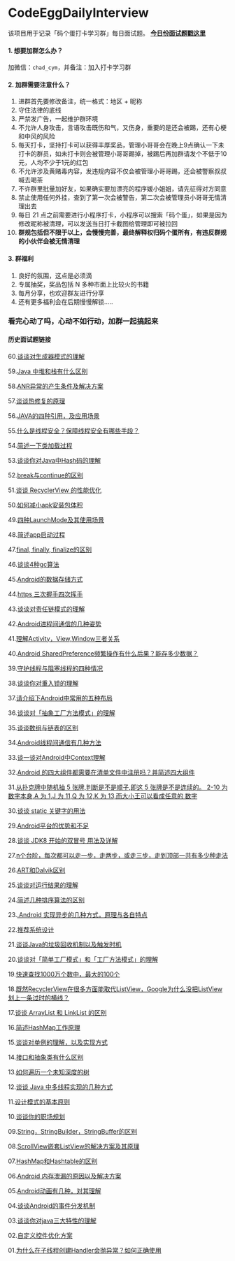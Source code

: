 # CodeEggDailyInterview

该项目用于记录「码个蛋打卡学习群」每日面试题。 **[今日份面试题戳这里](https://github.com/codeegginterviewgroup/CodeEggDailyInterview/issues/60)**

#### 1. 想要加群怎么办？
加微信：`chad_cym`，并备注：加入打卡学习群

#### 2. 加群需要注意什么？
1. 进群首先要修改备注，统一格式：地区 + 昵称
2. 守住法律的底线
3. 严禁发广告，一起维护群环境
4. 不允许人身攻击，言语攻击既伤和气，又伤身，重要的是还会被踢，还有心梗和中风的风险
5. 每天打卡，坚持打卡可以获得丰厚奖品，管理小哥哥会在晚上9点确认一下未打卡的群员，如未打卡则会被管理小哥哥踢掉，被踢后再加群请发个不低于10元，人均不少于1元的红包
6. 不允许涉及黄赌毒内容，发违规内容不仅会被管理小哥哥踢，还会被警察叔叔喊去喝茶
7. 不许群里批量加好友，如果确实要加漂亮的程序媛小姐姐，请先征得对方同意
8. 禁止使用任何外挂，查到了第一次会被警告，第二次会被管理员小哥哥无情清理出去
9. 每日 21 点之前需要进行小程序打卡，小程序可以搜索「码个蛋」，如果是因为修改昵称被清理，可以发送当日打卡截图给管理即可被拉回
10. **群规包括但不限于以上，会慢慢完善，最终解释权归码个蛋所有，有违反群规的小伙伴会被无情清理**

#### 3. 群福利
1. 良好的氛围，这点是必须滴
2. 专属抽奖，奖品包括 N 多种市面上比较火的书籍
3. 每月分享，也欢迎群友进行分享
4. 还有更多福利会在后期慢慢解锁.....

### 看完心动了吗，心动不如行动，加群一起搞起来

#### 历史面试题链接
60.[谈谈对生成器模式的理解](https://github.com/codeegginterviewgroup/CodeEggDailyInterview/blob/master/%E8%AE%BE%E8%AE%A1%E6%A8%A1%E5%BC%8F/60.%E8%B0%88%E8%B0%88%E5%AF%B9%E7%94%9F%E6%88%90%E5%99%A8%E6%A8%A1%E5%BC%8F%E7%9A%84%E7%90%86%E8%A7%A3.md)

59.[Java 中堆和栈有什么区别](https://github.com/codeegginterviewgroup/CodeEggDailyInterview/blob/master/Java%20%E5%9F%BA%E7%A1%80/59.Java%20%E4%B8%AD%E5%A0%86%E5%92%8C%E6%A0%88%E6%9C%89%E4%BB%80%E4%B9%88%E5%8C%BA%E5%88%AB.md)

58.[ANR异常的产生条件及解决方案](https://github.com/codeegginterviewgroup/CodeEggDailyInterview/blob/master/Android%20%E5%9F%BA%E7%A1%80/58.ANR%E5%BC%82%E5%B8%B8%E7%9A%84%E4%BA%A7%E7%94%9F%E6%9D%A1%E4%BB%B6%E5%8F%8A%E8%A7%A3%E5%86%B3%E6%96%B9%E6%A1%88.md)

57.[谈谈热修复的原理](https://github.com/codeegginterviewgroup/CodeEggDailyInterview/blob/master/Android%20%E8%BF%9B%E9%98%B6/57.%E8%B0%88%E8%B0%88%E7%83%AD%E4%BF%AE%E5%A4%8D%E7%9A%84%E5%8E%9F%E7%90%86.md)

56.[JAVA的四种引用，及应用场景](https://github.com/codeegginterviewgroup/CodeEggDailyInterview/blob/master/Java%20%E5%9F%BA%E7%A1%80/56.JAVA%E7%9A%84%E5%9B%9B%E7%A7%8D%E5%BC%95%E7%94%A8%EF%BC%8C%E5%8F%8A%E5%BA%94%E7%94%A8%E5%9C%BA%E6%99%AF.md)

55.[什么是线程安全？保障线程安全有哪些手段？](https://github.com/codeegginterviewgroup/CodeEggDailyInterview/blob/master/Java%20%E5%9F%BA%E7%A1%80/55.%E4%BB%80%E4%B9%88%E6%98%AF%E7%BA%BF%E7%A8%8B%E5%AE%89%E5%85%A8%EF%BC%9F%E4%BF%9D%E9%9A%9C%E7%BA%BF%E7%A8%8B%E5%AE%89%E5%85%A8%E6%9C%89%E5%93%AA%E4%BA%9B%E6%89%8B%E6%AE%B5%EF%BC%9F.md)

54.[简述一下类加载过程](https://github.com/codeegginterviewgroup/CodeEggDailyInterview/blob/master/Java%20%E5%9F%BA%E7%A1%80/54.%E7%AE%80%E8%BF%B0%E4%B8%80%E4%B8%8B%E7%B1%BB%E5%8A%A0%E8%BD%BD%E8%BF%87%E7%A8%8B.md)

53.[谈谈你对Java中Hash码的理解](https://github.com/codeegginterviewgroup/CodeEggDailyInterview/blob/master/Java%20%E5%9F%BA%E7%A1%80/53.%E8%B0%88%E8%B0%88%E4%BD%A0%E5%AF%B9Java%E4%B8%ADHash%E7%A0%81%E7%9A%84%E7%90%86%E8%A7%A3.md)

52.[break与continue的区别](https://github.com/codeegginterviewgroup/CodeEggDailyInterview/blob/master/Java%20%E5%9F%BA%E7%A1%80/52.break%E4%B8%8Econtinue%E7%9A%84%E5%8C%BA%E5%88%AB.md)

51.[谈谈 RecyclerView 的性能优化](https://github.com/codeegginterviewgroup/CodeEggDailyInterview/blob/master/Android%20%E5%9F%BA%E7%A1%80/51.%E8%B0%88%E8%B0%88%20RecyclerView%20%E7%9A%84%E6%80%A7%E8%83%BD%E4%BC%98%E5%8C%96.md)

50.[如何减小apk安装包体积](https://github.com/codeegginterviewgroup/CodeEggDailyInterview/blob/master/Android%20%E5%9F%BA%E7%A1%80/50.%E5%A6%82%E4%BD%95%E5%87%8F%E5%B0%8Fapk%E5%AE%89%E8%A3%85%E5%8C%85%E4%BD%93%E7%A7%AF.md)

49.[四种LaunchMode及其使用场景](https://github.com/codeegginterviewgroup/CodeEggDailyInterview/blob/master/Android%20%E5%9F%BA%E7%A1%80/49.%E5%9B%9B%E7%A7%8DLaunchMode%E5%8F%8A%E5%85%B6%E4%BD%BF%E7%94%A8%E5%9C%BA%E6%99%AF.md)

48.[简述app启动过程](https://github.com/codeegginterviewgroup/CodeEggDailyInterview/blob/master/Android%20%E8%BF%9B%E9%98%B6/48.%E7%AE%80%E8%BF%B0app%E5%90%AF%E5%8A%A8%E8%BF%87%E7%A8%8B.md)

47.[final, finally, finalize的区别](https://github.com/codeegginterviewgroup/CodeEggDailyInterview/blob/master/Java%20%E5%9F%BA%E7%A1%80/47.final%2C%20finally%2C%20finalize%E7%9A%84%E5%8C%BA%E5%88%AB.md)

46.[谈谈4种gc算法](https://github.com/codeegginterviewgroup/CodeEggDailyInterview/blob/master/JVM/46.%E8%B0%88%E8%B0%884%E7%A7%8Dgc%E7%AE%97%E6%B3%95.md)

45.[Android的数据存储方式](https://github.com/codeegginterviewgroup/CodeEggDailyInterview/blob/master/Android%20%E5%9F%BA%E7%A1%80/45.Android%E7%9A%84%E6%95%B0%E6%8D%AE%E5%AD%98%E5%82%A8%E6%96%B9%E5%BC%8F.md)

44.[https 三次握手四次挥手](https://github.com/codeegginterviewgroup/CodeEggDailyInterview/blob/master/%E7%BD%91%E7%BB%9C/44.https%20%E4%B8%89%E6%AC%A1%E6%8F%A1%E6%89%8B%E5%9B%9B%E6%AC%A1%E6%8C%A5%E6%89%8B.md)

43.[谈谈对责任链模式的理解](https://github.com/codeegginterviewgroup/CodeEggDailyInterview/blob/master/%E8%AE%BE%E8%AE%A1%E6%A8%A1%E5%BC%8F/43.%E8%B0%88%E8%B0%88%E5%AF%B9%E8%B4%A3%E4%BB%BB%E9%93%BE%E6%A8%A1%E5%BC%8F%E7%9A%84%E7%90%86%E8%A7%A3.md)

42.[Android进程间通信的几种姿势](https://github.com/codeegginterviewgroup/CodeEggDailyInterview/blob/master/Android%20%E5%9F%BA%E7%A1%80/42.Android%E8%BF%9B%E7%A8%8B%E9%97%B4%E9%80%9A%E4%BF%A1%E7%9A%84%E5%87%A0%E7%A7%8D%E5%A7%BF%E5%8A%BF.md)

41.[理解Activity，View,Window三者关系](https://github.com/codeegginterviewgroup/CodeEggDailyInterview/blob/master/Android%20%E5%9F%BA%E7%A1%80/41.%E7%90%86%E8%A7%A3Activity%EF%BC%8CView%2CWindow%E4%B8%89%E8%80%85%E5%85%B3%E7%B3%BB.md)

40.[Android SharedPreference频繁操作有什么后果？能存多少数据？](https://github.com/codeegginterviewgroup/CodeEggDailyInterview/blob/master/Android%20%E5%9F%BA%E7%A1%80/40.Android%20SharedPreference%E9%A2%91%E7%B9%81%E6%93%8D%E4%BD%9C%E6%9C%89%E4%BB%80%E4%B9%88%E5%90%8E%E6%9E%9C%EF%BC%9F%E8%83%BD%E5%AD%98%E5%A4%9A%E5%B0%91%E6%95%B0%E6%8D%AE.md)

39.[守护线程与阻塞线程的四种情况](https://github.com/codeegginterviewgroup/CodeEggDailyInterview/blob/master/Java%20%E5%9F%BA%E7%A1%80/39.%E5%AE%88%E6%8A%A4%E7%BA%BF%E7%A8%8B%E4%B8%8E%E9%98%BB%E5%A1%9E%E7%BA%BF%E7%A8%8B%E7%9A%84%E5%9B%9B%E7%A7%8D%E6%83%85%E5%86%B5.md)

38.[谈谈你对重入锁的理解](https://github.com/codeegginterviewgroup/CodeEggDailyInterview/blob/master/Java%20%E5%9F%BA%E7%A1%80/38.%E8%B0%88%E8%B0%88%E4%BD%A0%E5%AF%B9%E9%87%8D%E5%85%A5%E9%94%81%E7%9A%84%E7%90%86%E8%A7%A3.md)

37.[请介绍下Android中常用的五种布局](https://github.com/codeegginterviewgroup/CodeEggDailyInterview/blob/master/Android%20%E5%9F%BA%E7%A1%80/37.%E8%AF%B7%E4%BB%8B%E7%BB%8D%E4%B8%8BAndroid%E4%B8%AD%E5%B8%B8%E7%94%A8%E7%9A%84%E4%BA%94%E7%A7%8D%E5%B8%83%E5%B1%80.md)

36.[谈谈对「抽象工厂方法模式」的理解](https://github.com/codeegginterviewgroup/CodeEggDailyInterview/blob/master/%E8%AE%BE%E8%AE%A1%E6%A8%A1%E5%BC%8F/36%E8%B0%88%E8%B0%88%E5%AF%B9%E3%80%8C%E6%8A%BD%E8%B1%A1%E5%B7%A5%E5%8E%82%E6%96%B9%E6%B3%95%E6%A8%A1%E5%BC%8F%E3%80%8D%E7%9A%84%E7%90%86%E8%A7%A3.md)

35.[谈谈数组与链表的区别](https://github.com/codeegginterviewgroup/CodeEggDailyInterview/blob/master/Java%20%E5%9F%BA%E7%A1%80/35.%E8%B0%88%E8%B0%88%E6%95%B0%E7%BB%84%E4%B8%8E%E9%93%BE%E8%A1%A8%E7%9A%84%E5%8C%BA%E5%88%AB.md)

34.[Android线程间通信有几种方法](https://github.com/codeegginterviewgroup/CodeEggDailyInterview/blob/master/Android%20%E5%9F%BA%E7%A1%80/34.Android%E7%BA%BF%E7%A8%8B%E9%97%B4%E9%80%9A%E4%BF%A1%E6%9C%89%E5%87%A0%E7%A7%8D%E6%96%B9%E6%B3%95%EF%BC%9F.md)

33.[谈一谈对Android中Context理解](https://github.com/codeegginterviewgroup/CodeEggDailyInterview/blob/master/Android%20%E5%9F%BA%E7%A1%80/33.%E8%B0%88%E4%B8%80%E8%B0%88%E5%AF%B9Android%E4%B8%ADContext%E7%90%86%E8%A7%A3.md)

32.[Android 的四大组件都需要在清单文件中注册吗？并简述四大组件](https://github.com/codeegginterviewgroup/CodeEggDailyInterview/blob/master/Android%20%E5%9F%BA%E7%A1%80/32.Android%20%E7%9A%84%E5%9B%9B%E5%A4%A7%E7%BB%84%E4%BB%B6%E9%83%BD%E9%9C%80%E8%A6%81%E5%9C%A8%E6%B8%85%E5%8D%95%E6%96%87%E4%BB%B6%E4%B8%AD%E6%B3%A8%E5%86%8C%E5%90%97%EF%BC%9F%E5%B9%B6%E7%AE%80%E8%BF%B0%E5%9B%9B%E5%A4%A7%E7%BB%84%E4%BB%B6.md)

31.[从扑克牌中随机抽 5 张牌,判断是不是顺子,即这 5 张牌是不是连续的。 2-10 为数字本身,A 为 1,J 为 11,Q 为 12,K 为 13,而大小王可以看成任意的 数字](https://github.com/codeegginterviewgroup/CodeEggDailyInterview/blob/master/%E7%AE%97%E6%B3%95%EF%BC%8C%E6%95%B0%E6%8D%AE%E7%BB%93%E6%9E%84/31.%E4%BB%8E%E6%89%91%E5%85%8B%E7%89%8C%E4%B8%AD%E9%9A%8F%E6%9C%BA%E6%8A%BD%205%20%E5%BC%A0%E7%89%8C%2C%E5%88%A4%E6%96%AD%E6%98%AF%E4%B8%8D%E6%98%AF%E9%A1%BA%E5%AD%90%2C%E5%8D%B3%E8%BF%99%205%20%E5%BC%A0%E7%89%8C%E6%98%AF%E4%B8%8D%E6%98%AF%E8%BF%9E%E7%BB%AD%E7%9A%84%E3%80%82%202-10%20%E4%B8%BA%E6%95%B0%E5%AD%97%E6%9C%AC%E8%BA%AB%2CA%20%E4%B8%BA%201%2CJ%20%E4%B8%BA%2011%2CQ%20%E4%B8%BA%2012%2CK%20%E4%B8%BA%2013%2C%E8%80%8C%E5%A4%A7%E5%B0%8F%E7%8E%8B%E5%8F%AF%E4%BB%A5%E7%9C%8B%E6%88%90%E4%BB%BB%E6%84%8F%E7%9A%84%20%E6%95%B0%E5%AD%97.md)

30.[谈谈 static 关键字的用法](https://github.com/codeegginterviewgroup/CodeEggDailyInterview/blob/master/Java%20%E5%9F%BA%E7%A1%80/30.%E8%B0%88%E8%B0%88%20static%20%E5%85%B3%E9%94%AE%E5%AD%97%E7%9A%84%E7%94%A8%E6%B3%95.md)

29.[Android平台的优势和不足](https://github.com/codeegginterviewgroup/CodeEggDailyInterview/blob/master/%E5%85%B6%E4%BB%96/29.Android%E5%B9%B3%E5%8F%B0%E7%9A%84%E4%BC%98%E5%8A%BF%E5%92%8C%E4%B8%8D%E8%B6%B3.md)

28.[谈谈 JDK8 开始的双冒号 用法及详解](https://github.com/codeegginterviewgroup/CodeEggDailyInterview/blob/master/Java%20%E5%9F%BA%E7%A1%80/28.%E8%B0%88%E8%B0%88%20JDK8%20%E5%BC%80%E5%A7%8B%E7%9A%84%E5%8F%8C%E5%86%92%E5%8F%B7%20%20%E7%94%A8%E6%B3%95%E5%8F%8A%E8%AF%A6%E8%A7%A3.md)

27.[n个台阶，每次都可以走一步，走两步，或走三步，走到顶部一共有多少种走法](https://github.com/codeegginterviewgroup/CodeEggDailyInterview/blob/master/%E7%AE%97%E6%B3%95%EF%BC%8C%E6%95%B0%E6%8D%AE%E7%BB%93%E6%9E%84/27.n%E4%B8%AA%E5%8F%B0%E9%98%B6%EF%BC%8C%E6%AF%8F%E6%AC%A1%E9%83%BD%E5%8F%AF%E4%BB%A5%E8%B5%B0%E4%B8%80%E6%AD%A5%EF%BC%8C%E8%B5%B0%E4%B8%A4%E6%AD%A5%EF%BC%8C%E6%88%96%E8%B5%B0%E4%B8%89%E6%AD%A5%EF%BC%8C%E8%B5%B0%E5%88%B0%E9%A1%B6%E9%83%A8%E4%B8%80%E5%85%B1%E6%9C%89%E5%A4%9A%E5%B0%91%E7%A7%8D%E8%B5%B0%E6%B3%95.md)

26.[ART和Dalvik区别](https://github.com/codeegginterviewgroup/CodeEggDailyInterview/blob/master/Android%20%E8%99%9A%E6%8B%9F%E6%9C%BA/26.ART%E5%92%8CDalvik%E5%8C%BA%E5%88%AB.md)

25.[谈谈对运行结果的理解](https://github.com/codeegginterviewgroup/CodeEggDailyInterview/blob/master/Java%20%E5%9F%BA%E7%A1%80/25.%E8%B0%88%E8%B0%88%E5%AF%B9%E8%BF%90%E8%A1%8C%E7%BB%93%E6%9E%9C%E7%9A%84%E7%90%86%E8%A7%A3.md)

24.[简述几种排序算法的区别](https://github.com/codeegginterviewgroup/CodeEggDailyInterview/blob/master/%E7%AE%97%E6%B3%95%EF%BC%8C%E6%95%B0%E6%8D%AE%E7%BB%93%E6%9E%84/24.%E7%AE%80%E8%BF%B0%E5%87%A0%E7%A7%8D%E6%8E%92%E5%BA%8F%E7%AE%97%E6%B3%95%E7%9A%84%E5%8C%BA%E5%88%AB.md)

23.[.Android 实现异步的几种方式，原理与各自特点](https://github.com/codeegginterviewgroup/CodeEggDailyInterview/blob/master/Android%20%E5%9F%BA%E7%A1%80/23.Android%20%E5%AE%9E%E7%8E%B0%E5%BC%82%E6%AD%A5%E7%9A%84%E5%87%A0%E7%A7%8D%E6%96%B9%E5%BC%8F%EF%BC%8C%E5%8E%9F%E7%90%86%E4%B8%8E%E5%90%84%E8%87%AA%E7%89%B9%E7%82%B9.md)

22.[推荐系统设计](https://github.com/codeegginterviewgroup/CodeEggDailyInterview/blob/master/%E5%85%B6%E4%BB%96/22.%E6%8E%A8%E8%8D%90%E7%B3%BB%E7%BB%9F%E8%AE%BE%E8%AE%A1.md)

21.[谈谈Java的垃圾回收机制以及触发时机](https://github.com/codeegginterviewgroup/CodeEggDailyInterview/blob/master/JVM/21.%E8%B0%88%E8%B0%88Java%E7%9A%84%E5%9E%83%E5%9C%BE%E5%9B%9E%E6%94%B6%E6%9C%BA%E5%88%B6%E4%BB%A5%E5%8F%8A%E8%A7%A6%E5%8F%91%E6%97%B6%E6%9C%BA.md) 

20.[谈谈对「简单工厂模式」和「工厂方法模式」的理解](https://github.com/codeegginterviewgroup/CodeEggDailyInterview/blob/master/%E8%AE%BE%E8%AE%A1%E6%A8%A1%E5%BC%8F/20.%E8%B0%88%E8%B0%88%E5%AF%B9%E3%80%8C%E7%AE%80%E5%8D%95%E5%B7%A5%E5%8E%82%E6%A8%A1%E5%BC%8F%E3%80%8D%E5%92%8C%E3%80%8C%E5%B7%A5%E5%8E%82%E6%96%B9%E6%B3%95%E6%A8%A1%E5%BC%8F%E3%80%8D%E7%9A%84%E7%90%86%E8%A7%A3.md)

19.[快速查找1000万个数中，最大的100个](https://github.com/codeegginterviewgroup/CodeEggDailyInterview/blob/master/%E7%AE%97%E6%B3%95%EF%BC%8C%E6%95%B0%E6%8D%AE%E7%BB%93%E6%9E%84/19.%E5%BF%AB%E9%80%9F%E6%9F%A5%E6%89%BE1000%E4%B8%87%E4%B8%AA%E6%95%B0%E4%B8%AD%EF%BC%8C%E6%9C%80%E5%A4%A7%E7%9A%84100%E4%B8%AA(%E7%AE%97%E6%B3%95).md)

18.[既然RecyclerView在很多方面能取代ListView，Google为什么没把ListView划上一条过时的横线？](https://github.com/codeegginterviewgroup/CodeEggDailyInterview/blob/master/Android%20%E5%9F%BA%E7%A1%80/18.%E6%97%A2%E7%84%B6RecyclerView%E5%9C%A8%E5%BE%88%E5%A4%9A%E6%96%B9%E9%9D%A2%E8%83%BD%E5%8F%96%E4%BB%A3ListView%EF%BC%8CGoogle%E4%B8%BA%E4%BB%80%E4%B9%88%E6%B2%A1%E6%8A%8AListView%E5%88%92%E4%B8%8A%E4%B8%80%E6%9D%A1%E8%BF%87%E6%97%B6%E7%9A%84%E6%A8%AA%E7%BA%BF%EF%BC%9F.md)

17.[谈谈 ArrayList 和 LinkList 的区别](https://github.com/codeegginterviewgroup/CodeEggDailyInterview/blob/master/Java%20%E5%9F%BA%E7%A1%80/17.%E8%B0%88%E8%B0%88%20ArrayList%20%E5%92%8C%20LinkList%20%E7%9A%84%E5%8C%BA%E5%88%AB.md)

16.[简述HashMap工作原理](https://github.com/codeegginterviewgroup/CodeEggDailyInterview/blob/master/Java%20%E5%9F%BA%E7%A1%80/16.%E7%AE%80%E8%BF%B0HashMap%E5%B7%A5%E4%BD%9C%E5%8E%9F%E7%90%86.md)

15.[谈谈对单例的理解，以及实现方式](https://github.com/codeegginterviewgroup/CodeEggDailyInterview/blob/master/%E8%AE%BE%E8%AE%A1%E6%A8%A1%E5%BC%8F/15.%E8%B0%88%E8%B0%88%E5%AF%B9%E5%8D%95%E4%BE%8B%E7%9A%84%E7%90%86%E8%A7%A3%EF%BC%8C%E4%BB%A5%E5%8F%8A%E5%AE%9E%E7%8E%B0%E6%96%B9%E5%BC%8F.md)

14.[接口和抽象类有什么区别](https://github.com/codeegginterviewgroup/CodeEggDailyInterview/blob/master/Java%20%E5%9F%BA%E7%A1%80/14.%E6%8E%A5%E5%8F%A3%E5%92%8C%E6%8A%BD%E8%B1%A1%E7%B1%BB%E6%9C%89%E4%BB%80%E4%B9%88%E5%8C%BA%E5%88%AB.md)

13.[如何遍历一个未知深度的树](https://github.com/codeegginterviewgroup/CodeEggDailyInterview/blob/master/%E7%AE%97%E6%B3%95%EF%BC%8C%E6%95%B0%E6%8D%AE%E7%BB%93%E6%9E%84/13.%E5%A6%82%E4%BD%95%E9%81%8D%E5%8E%86%E4%B8%80%E4%B8%AA%E6%9C%AA%E7%9F%A5%E6%B7%B1%E5%BA%A6%E7%9A%84%E6%A0%91.md)

12.[谈谈 Java 中多线程实现的几种方式](https://github.com/codeegginterviewgroup/CodeEggDailyInterview/blob/master/Java%20%E5%9F%BA%E7%A1%80/12.%E8%B0%88%E8%B0%88%20Java%20%E4%B8%AD%E5%A4%9A%E7%BA%BF%E7%A8%8B%E5%AE%9E%E7%8E%B0%E7%9A%84%E5%87%A0%E7%A7%8D%E6%96%B9%E5%BC%8F.md)

11.[设计模式的基本原则](https://github.com/codeegginterviewgroup/CodeEggDailyInterview/blob/master/%E8%AE%BE%E8%AE%A1%E6%A8%A1%E5%BC%8F/11.%E8%AE%BE%E8%AE%A1%E6%A8%A1%E5%BC%8F%E7%9A%84%E5%9F%BA%E6%9C%AC%E5%8E%9F%E5%88%99.md)

10.[谈谈你的职场规划](https://github.com/codeegginterviewgroup/CodeEggDailyInterview/blob/master/%E5%85%B6%E4%BB%96/10.%E8%B0%88%E8%B0%88%E4%BD%A0%E7%9A%84%E8%81%8C%E5%9C%BA%E8%A7%84%E5%88%92.md)

09.[String，StringBuilder，StringBuffer的区别](https://github.com/codeegginterviewgroup/CodeEggDailyInterview/blob/master/Java%20%E5%9F%BA%E7%A1%80/09.String%EF%BC%8CStringBuilder%EF%BC%8CStringBuffer%E7%9A%84%E5%8C%BA%E5%88%AB.md)

08.[ScrollView嵌套ListView的解决方案及其原理](https://github.com/codeegginterviewgroup/CodeEggDailyInterview/blob/master/Android%20%E5%9F%BA%E7%A1%80/08.ScrollView%E5%B5%8C%E5%A5%97ListView%E7%9A%84%E8%A7%A3%E5%86%B3%E6%96%B9%E6%A1%88%E5%8F%8A%E5%85%B6%E5%8E%9F%E7%90%86.md)

07.[HashMap和Hashtable的区别](https://github.com/codeegginterviewgroup/CodeEggDailyInterview/blob/master/Java%20%E5%9F%BA%E7%A1%80/07.HashMap%E5%92%8CHashtable%E7%9A%84%E5%8C%BA%E5%88%AB.md)

06.[Android 内存泄漏的原因以及解决方案](https://github.com/codeegginterviewgroup/CodeEggDailyInterview/blob/master/Android%20%E5%9F%BA%E7%A1%80/06.Android%20%E5%86%85%E5%AD%98%E6%B3%84%E6%BC%8F%E7%9A%84%E5%8E%9F%E5%9B%A0%E4%BB%A5%E5%8F%8A%E8%A7%A3%E5%86%B3%E6%96%B9%E6%A1%88.md)

05.[Android动画有几种，对其理解](https://github.com/codeegginterviewgroup/CodeEggDailyInterview/blob/master/Android%20%E5%9F%BA%E7%A1%80/05.Android%E5%8A%A8%E7%94%BB%E6%9C%89%E5%87%A0%E7%A7%8D%EF%BC%8C%E5%AF%B9%E5%85%B6%E7%90%86%E8%A7%A3.md)

04.[谈谈Android的事件分发机制](https://github.com/codeegginterviewgroup/CodeEggDailyInterview/blob/master/Android%20%E5%9F%BA%E7%A1%80/04.%E8%B0%88%E8%B0%88Android%E7%9A%84%E4%BA%8B%E4%BB%B6%E5%88%86%E5%8F%91%E6%9C%BA%E5%88%B6.md)

03.[谈谈你对java三大特性的理解](https://github.com/codeegginterviewgroup/CodeEggDailyInterview/blob/master/Java%20%E5%9F%BA%E7%A1%80/03.%E8%B0%88%E8%B0%88%E4%BD%A0%E5%AF%B9java%E4%B8%89%E5%A4%A7%E7%89%B9%E6%80%A7%E7%9A%84%E7%90%86%E8%A7%A3.md)

02.[自定义控件优化方案](https://github.com/codeegginterviewgroup/CodeEggDailyInterview/blob/master/Android%20%E5%9F%BA%E7%A1%80/02.%E8%87%AA%E5%AE%9A%E4%B9%89%E6%8E%A7%E4%BB%B6%E4%BC%98%E5%8C%96%E6%96%B9%E6%A1%88.md)

01.[为什么在子线程创建Handler会抛异常？如何正确使用](https://github.com/codeegginterviewgroup/CodeEggDailyInterview/blob/master/Android%20%E5%9F%BA%E7%A1%80/01.%E4%B8%BA%E4%BB%80%E4%B9%88%E5%9C%A8%E5%AD%90%E7%BA%BF%E7%A8%8B%E5%88%9B%E5%BB%BAHandler%E4%BC%9A%E6%8A%9B%E5%BC%82%E5%B8%B8%EF%BC%9F%E5%A6%82%E4%BD%95%E6%AD%A3%E7%A1%AE%E4%BD%BF%E7%94%A8.md)

